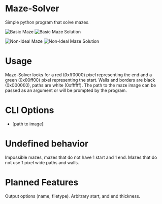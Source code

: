 # Maze-Solver
Simple python program that solve mazes.

![Basic Maze](/examples/maze-1.png=200x)
![Basic Maze Solution](/examples/solution-1.png=200x)

![Non-Ideal Maze](/examples/maze-2.png=200x)
![Non-Ideal Maze Solution](/examples/solution-2.png=200x)

# Usage
Maze-Solver looks for a red (0xff0000) pixel representing the end and a green (0x00ff00) pixel representing the start. Walls and borders are black (0x000000), paths are white (0xffffff).
The path to the maze image can be passed as an argument or will be prompted by the program.

# CLI Options
* [path to image]

# Undefined behavior
Impossible mazes, mazes that do not have 1 start and 1 end. Mazes that do not use 1 pixel wide paths and walls.

# Planned Features
Output options (name, filetype). Arbitrary start, and end thickness.
